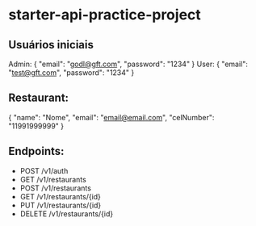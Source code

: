 # starter-api-practice-project

## Usuários iniciais
Admin:
{
  "email": "godl@gft.com",
  "password": "1234"
}
User:
{
  "email": "test@gft.com",
  "password": "1234"
}

## Restaurant:
{
    "name": "Nome",
    "email": "email@email.com",
    "celNumber": "11991999999"
}

## Endpoints:
- POST /v1/auth
- GET /v1/restaurants
- POST /v1/restaurants
- GET /v1/restaurants/{id}
- PUT /v1/restaurants/{id}
- DELETE /v1/restaurants/{id}
